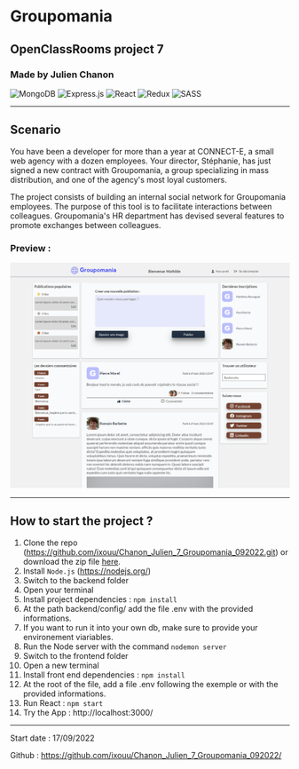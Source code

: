 # Groupomania
## OpenClassRooms project 7
### Made by Julien Chanon
![MongoDB](https://img.shields.io/badge/MongoDB-%234ea94b.svg?style=for-the-badge&logo=mongodb&logoColor=white)
![Express.js](https://img.shields.io/badge/express.js-%23404d59.svg?style=for-the-badge&logo=express&logoColor=%2361DAFB)
![React](https://img.shields.io/badge/react-%2320232a.svg?style=for-the-badge&logo=react&logoColor=%2361DAFB)
![Redux](https://img.shields.io/badge/redux-%23593d88.svg?style=for-the-badge&logo=redux&logoColor=white)
![SASS](https://img.shields.io/badge/SASS-hotpink.svg?style=for-the-badge&logo=SASS&logoColor=white)

---
## Scenario
You have been a developer for more than a year at CONNECT-E, a small web agency with a dozen employees. Your director, Stéphanie, has just signed a new contract with Groupomania, a group specializing in mass distribution, and one of the agency's most loyal customers.


The project consists of building an internal social network for Groupomania employees. The purpose of this tool is to facilitate interactions between colleagues. Groupomania's HR department has devised several features to promote exchanges between colleagues.

### Preview : 
![previewing](/frontend//public/previewImg.png)

---

## How to start the project ?
1. Clone the repo (https://github.com/ixouu/Chanon_Julien_7_Groupomania_092022.git) or download the zip file [here](https://github.com/ixouu/Groupomania/archive/refs/heads/main.zip).
2. Install `Node.js`  (https://nodejs.org/)
3. Switch to the backend folder
4. Open your terminal
5. Install project dependencies : `npm install`
6. At the path backend/config/ add the file .env with the provided informations.
7. If you want to run it into your own db, make sure to provide your environement viariables.
8. Run the Node server with the command `nodemon server` 
9. Switch to the frontend folder
10. Open a new terminal
11. Install front end dependencies : `npm install`
12. At the root of the file, add a file .env following the exemple or with the provided informations.
13. Run React : `npm start`
14. Try the App : http://localhost:3000/ 

___

Start date : 17/09/2022

Github : https://github.com/ixouu/Chanon_Julien_7_Groupomania_092022/

